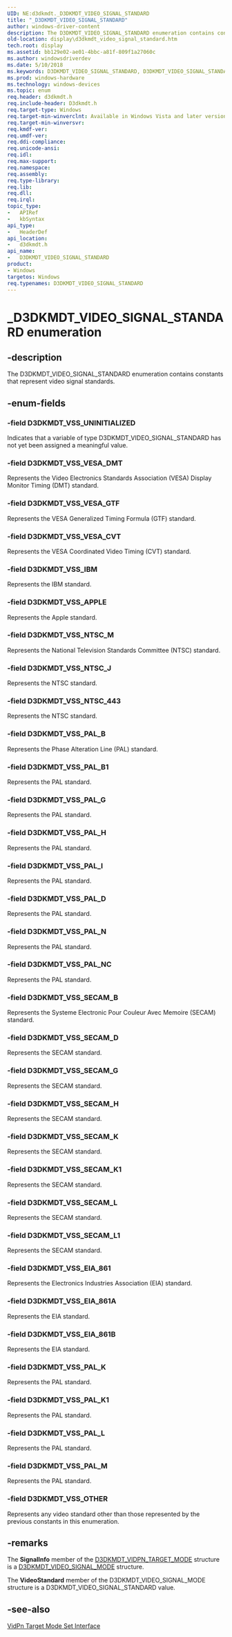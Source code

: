 ```yaml
---
UID: NE:d3dkmdt._D3DKMDT_VIDEO_SIGNAL_STANDARD
title: "_D3DKMDT_VIDEO_SIGNAL_STANDARD"
author: windows-driver-content
description: The D3DKMDT_VIDEO_SIGNAL_STANDARD enumeration contains constants that represent video signal standards.
old-location: display\d3dkmdt_video_signal_standard.htm
tech.root: display
ms.assetid: bb129e02-ae01-4bbc-a81f-809f1a27060c
ms.author: windowsdriverdev
ms.date: 5/10/2018
ms.keywords: D3DKMDT_VIDEO_SIGNAL_STANDARD, D3DKMDT_VIDEO_SIGNAL_STANDARD enumeration [Display Devices], D3DKMDT_VSS_APPLE, D3DKMDT_VSS_EIA_861, D3DKMDT_VSS_EIA_861A, D3DKMDT_VSS_EIA_861B, D3DKMDT_VSS_IBM, D3DKMDT_VSS_NTSC_443, D3DKMDT_VSS_NTSC_J, D3DKMDT_VSS_NTSC_M, D3DKMDT_VSS_OTHER, D3DKMDT_VSS_PAL_B, D3DKMDT_VSS_PAL_B1, D3DKMDT_VSS_PAL_D, D3DKMDT_VSS_PAL_G, D3DKMDT_VSS_PAL_H, D3DKMDT_VSS_PAL_I, D3DKMDT_VSS_PAL_K, D3DKMDT_VSS_PAL_K1, D3DKMDT_VSS_PAL_L, D3DKMDT_VSS_PAL_M, D3DKMDT_VSS_PAL_N, D3DKMDT_VSS_PAL_NC, D3DKMDT_VSS_SECAM_B, D3DKMDT_VSS_SECAM_D, D3DKMDT_VSS_SECAM_G, D3DKMDT_VSS_SECAM_H, D3DKMDT_VSS_SECAM_K, D3DKMDT_VSS_SECAM_K1, D3DKMDT_VSS_SECAM_L, D3DKMDT_VSS_SECAM_L1, D3DKMDT_VSS_UNINITIALIZED, D3DKMDT_VSS_VESA_CVT, D3DKMDT_VSS_VESA_DMT, D3DKMDT_VSS_VESA_GTF, DmEnums_8174e59a-c264-4642-b770-d4e38236a6b7.xml, _D3DKMDT_VIDEO_SIGNAL_STANDARD, d3dkmdt/D3DKMDT_VIDEO_SIGNAL_STANDARD, d3dkmdt/D3DKMDT_VSS_APPLE, d3dkmdt/D3DKMDT_VSS_EIA_861, d3dkmdt/D3DKMDT_VSS_EIA_861A, d3dkmdt/D3DKMDT_VSS_EIA_861B, d3dkmdt/D3DKMDT_VSS_IBM, d3dkmdt/D3DKMDT_VSS_NTSC_443, d3dkmdt/D3DKMDT_VSS_NTSC_J, d3dkmdt/D3DKMDT_VSS_NTSC_M, d3dkmdt/D3DKMDT_VSS_OTHER, d3dkmdt/D3DKMDT_VSS_PAL_B, d3dkmdt/D3DKMDT_VSS_PAL_B1, d3dkmdt/D3DKMDT_VSS_PAL_D, d3dkmdt/D3DKMDT_VSS_PAL_G, d3dkmdt/D3DKMDT_VSS_PAL_H, d3dkmdt/D3DKMDT_VSS_PAL_I, d3dkmdt/D3DKMDT_VSS_PAL_K, d3dkmdt/D3DKMDT_VSS_PAL_K1, d3dkmdt/D3DKMDT_VSS_PAL_L, d3dkmdt/D3DKMDT_VSS_PAL_M, d3dkmdt/D3DKMDT_VSS_PAL_N, d3dkmdt/D3DKMDT_VSS_PAL_NC, d3dkmdt/D3DKMDT_VSS_SECAM_B, d3dkmdt/D3DKMDT_VSS_SECAM_D, d3dkmdt/D3DKMDT_VSS_SECAM_G, d3dkmdt/D3DKMDT_VSS_SECAM_H, d3dkmdt/D3DKMDT_VSS_SECAM_K, d3dkmdt/D3DKMDT_VSS_SECAM_K1, d3dkmdt/D3DKMDT_VSS_SECAM_L, d3dkmdt/D3DKMDT_VSS_SECAM_L1, d3dkmdt/D3DKMDT_VSS_UNINITIALIZED, d3dkmdt/D3DKMDT_VSS_VESA_CVT, d3dkmdt/D3DKMDT_VSS_VESA_DMT, d3dkmdt/D3DKMDT_VSS_VESA_GTF, display.d3dkmdt_video_signal_standard
ms.prod: windows-hardware
ms.technology: windows-devices
ms.topic: enum
req.header: d3dkmdt.h
req.include-header: D3dkmdt.h
req.target-type: Windows
req.target-min-winverclnt: Available in Windows Vista and later versions of the Windows operating systems.
req.target-min-winversvr: 
req.kmdf-ver: 
req.umdf-ver: 
req.ddi-compliance: 
req.unicode-ansi: 
req.idl: 
req.max-support: 
req.namespace: 
req.assembly: 
req.type-library: 
req.lib: 
req.dll: 
req.irql: 
topic_type:
-	APIRef
-	kbSyntax
api_type:
-	HeaderDef
api_location:
-	d3dkmdt.h
api_name:
-	D3DKMDT_VIDEO_SIGNAL_STANDARD
product:
- Windows
targetos: Windows
req.typenames: D3DKMDT_VIDEO_SIGNAL_STANDARD
---
```


# _D3DKMDT_VIDEO_SIGNAL_STANDARD enumeration


## -description


The D3DKMDT_VIDEO_SIGNAL_STANDARD enumeration contains constants that represent video signal standards.


## -enum-fields




### -field D3DKMDT_VSS_UNINITIALIZED

Indicates that a variable of type D3DKMDT_VIDEO_SIGNAL_STANDARD has not yet been assigned a meaningful value.


### -field D3DKMDT_VSS_VESA_DMT

Represents the Video Electronics Standards Association (VESA) Display Monitor Timing (DMT) standard.


### -field D3DKMDT_VSS_VESA_GTF

Represents the VESA Generalized Timing Formula (GTF) standard.


### -field D3DKMDT_VSS_VESA_CVT

Represents the VESA Coordinated Video Timing (CVT) standard.


### -field D3DKMDT_VSS_IBM

Represents the IBM standard.


### -field D3DKMDT_VSS_APPLE

Represents the Apple standard.


### -field D3DKMDT_VSS_NTSC_M

Represents the National Television Standards Committee (NTSC) standard.


### -field D3DKMDT_VSS_NTSC_J

Represents the NTSC standard.


### -field D3DKMDT_VSS_NTSC_443

Represents the NTSC standard.


### -field D3DKMDT_VSS_PAL_B

Represents the Phase Alteration Line (PAL) standard.


### -field D3DKMDT_VSS_PAL_B1

Represents the PAL standard.


### -field D3DKMDT_VSS_PAL_G

Represents the PAL standard.


### -field D3DKMDT_VSS_PAL_H

Represents the PAL standard.


### -field D3DKMDT_VSS_PAL_I

Represents the PAL standard.


### -field D3DKMDT_VSS_PAL_D

Represents the PAL standard.


### -field D3DKMDT_VSS_PAL_N

Represents the PAL standard.


### -field D3DKMDT_VSS_PAL_NC

Represents the PAL standard.


### -field D3DKMDT_VSS_SECAM_B

Represents the Systeme Electronic Pour Couleur Avec Memoire (SECAM) standard.


### -field D3DKMDT_VSS_SECAM_D

Represents the SECAM standard.


### -field D3DKMDT_VSS_SECAM_G

Represents the SECAM standard.


### -field D3DKMDT_VSS_SECAM_H

Represents the SECAM standard.


### -field D3DKMDT_VSS_SECAM_K

Represents the SECAM standard.


### -field D3DKMDT_VSS_SECAM_K1

Represents the SECAM standard.


### -field D3DKMDT_VSS_SECAM_L

Represents the SECAM standard.


### -field D3DKMDT_VSS_SECAM_L1

Represents the SECAM standard.


### -field D3DKMDT_VSS_EIA_861

Represents the Electronics Industries Association (EIA) standard.


### -field D3DKMDT_VSS_EIA_861A

Represents the EIA standard.


### -field D3DKMDT_VSS_EIA_861B

Represents the EIA standard.


### -field D3DKMDT_VSS_PAL_K

Represents the PAL standard.


### -field D3DKMDT_VSS_PAL_K1

Represents the PAL standard.


### -field D3DKMDT_VSS_PAL_L

Represents the PAL standard.


### -field D3DKMDT_VSS_PAL_M

Represents the PAL standard.


### -field D3DKMDT_VSS_OTHER

Represents any video standard other than those represented by the previous constants in this enumeration.


## -remarks



The <b>SignalInfo</b> member of the <a href="https://msdn.microsoft.com/library/windows/hardware/ff546729">D3DKMDT_VIDPN_TARGET_MODE</a> structure is a <a href="https://msdn.microsoft.com/38d0a655-265b-46e0-8af3-de6757025588">D3DKMDT_VIDEO_SIGNAL_MODE</a> structure.

The <b>VideoStandard</b> member of the D3DKMDT_VIDEO_SIGNAL_MODE structure is a D3DKMDT_VIDEO_SIGNAL_STANDARD value.




## -see-also




<a href="https://msdn.microsoft.com/library/windows/hardware/ff570559">VidPn Target Mode Set Interface</a>
 

 

